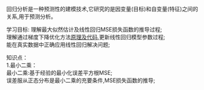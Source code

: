 回归分析是一种预测性的建模技术,它研究的是因变量(目标)和自变量(特征)之间的关系,用于预测分析。

学习目标: 
理解最大似然估计及线性回归MSE损失函数的推导过程;  
理解通过梯度下降优化方法[原理及代码](https://zhuanlan.zhihu.com/p/36564434),更新线性回归模型参数过程;  
能在真实数据中正确应用线性回归解决问题;  

知识点：  
1.最小二乘：  
	最小二乘:基于经验的最小化误差平方根MSE;  
	误差服从正态分布是最小二乘的充要条件,MSE损失函数的推导;  